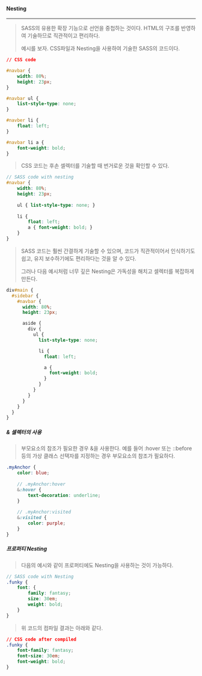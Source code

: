 #### Nesting

------

> SASS의  유용한 확장 기능으로 선언을 중첩하는 것이다. HTML의 구조를 반영하여 기술하므로 직관적이고 편리하다. 
>
> 예시를 보자. CSS파일과 Nesting을 사용하여 기술한 SASS의 코드이다.

```css
// CSS code

#navbar {
    width: 80%;
    height: 23px;
}

#navbar ul {
    list-style-type: none;
}

#navber li {
    float: left;
}

#navbar li a {
    font-weight: bold;
}
```

> CSS 코드는 후손 셀렉터를 기술할 때 번거로운 것을 확인할 수 있다.



```scss
// SASS code with nesting
#navbar {
    width: 80%;
    height: 23px;
    
    ul { list-style-type: none; }
    
    li {
        float: left;
        a { font-weight: bold; }
    }
}
```

> SASS 코드는 훨씬 간결하게 기술할 수 있으며, 코드가 직관적이어서 인식하기도 쉽고, 유지 보수하기에도 편리하다는 것을 알 수 있다.
>
> 그러나 다음 예시처럼 너무 깊은 Nesting은 가독성을 해치고 셀렉터를 복잡하게 만든다. 

```scss
div#main {
  #sidebar {
    #navbar {
      width: 80%;
      height: 23px;

      aside {
        div {
          ul {
            list-style-type: none;

            li {
              float: left;

              a {
                font-weight: bold;
              }
            }
          }
        }
      }
    }
  }
}
```



##### & 셀렉터의 사용

> 부모요소의 참조가 필요한 경우 &을 사용한다. 예를 들어 :hover 또는 ::before 등의 가상 클래스 선택자를 지정하는 경우 부모요소의 참조가 필요하다.

```scss
.myAnchor {
    color: blue;
    
    // .myAnchor:hover
    &:hover {
        text-decoration: underline;
    }
    
    // .myAnchor:visited
    &:visited {
        color: purple;
    }
}
```



##### 프로퍼티 Nesting

> 다음의 예시와 같이 프로퍼티에도 Nesting을 사용하는 것이 가능하다.

```scss
// SASS code with Nesting
.funky {
    font: {
        family: fantasy;
        size: 30em;
        weight: bold;
    }
}
```

> 위 코드의 컴파일 결과는 아래와 같다.

```css
// CSS code after compiled
.funky {
    font-family: fantasy;
    font-size: 30em;
    font-weight: bold;
}
```

